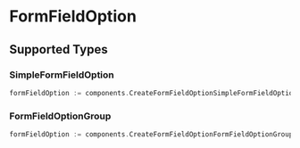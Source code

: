 # FormFieldOption


## Supported Types

### SimpleFormFieldOption

```go
formFieldOption := components.CreateFormFieldOptionSimpleFormFieldOption(components.SimpleFormFieldOption{/* values here */})
```

### FormFieldOptionGroup

```go
formFieldOption := components.CreateFormFieldOptionFormFieldOptionGroup(components.FormFieldOptionGroup{/* values here */})
```

